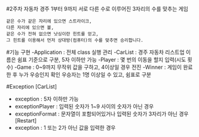 #2주차 자동차 경주
1부터 9까지 서로 다른 수로 이루어진 3자리의 수를 맞추는 게임

    같은 수가 같은 자리에 있으면 스트라이크,
    다른 자리에 있으면 볼,
    같은 수가 전혀 없으면 낫싱이란 힌트를 얻고,
    그 힌트를 이용해서 먼저 상대방(컴퓨터)의 수를 맞추면 승리합니다.

#기능 구현
-Application : 전체 class 실행 관리
-CarList : 경주 자동차 리스트업
    이름은 쉼표 기준으로 구분, 5자 이하만 가능
-Player : 몇 번의 이동을 할지 입력(시도 횟수)
-Game : 0~9까지 무작위 값을 구하고, 4이상일 경우 전진
-Winner : 게임이 완료한 후 누가 우승인지 확인
    우승자는 1명 이상일 수 있고, 쉼표로 구분


#Exception
[CarList]
- exception : 5자 이하만 가능
- exceptionPlayer : 입력된 숫자가 1~9 사이의 숫자가 아닌 경우
- exceptionFormat : 문자열이 포함되어있거나 입력된 숫자가 3자리가 아닌 경우
  [Restart]
- exception : 1 또는 2가 아닌 값을 입력한 경우
